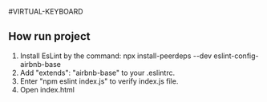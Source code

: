 #VIRTUAL-KEYBOARD

## How run project

1. Install EsLint by the command: 
  npx install-peerdeps --dev eslint-config-airbnb-base
2. Add "extends": "airbnb-base" to your .eslintrc.
3. Enter "npm eslint index.js" to verify index.js file.
4. Open index.html